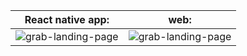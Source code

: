 





React native app:          |  web:
:-------------------------:|:-------------------------:
![grab-landing-page](https://media.giphy.com/media/3HIezkQwEiQ30Bm7cR/giphy.gif)  |  ![grab-landing-page](https://media.giphy.com/media/1oFplbktCCnd4kHjQs/giphy.gif)
